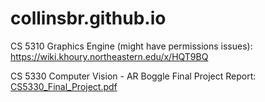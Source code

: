 # collinsbr.github.io
CS 5310 Graphics Engine (might have permissions issues): https://wiki.khoury.northeastern.edu/x/HQT9BQ

CS 5330 Computer Vision - AR Boggle Final Project Report: [CS5330_Final_Project.pdf](https://github.com/collinsbr/collinsbr.github.io/files/10761939/CS5330_Final_Project.pdf)
